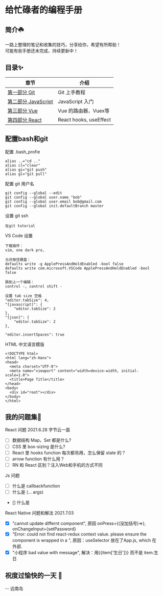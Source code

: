 # 给忙碌者的编程手册

## 简介☘️
一路上整理的笔记和收集的技巧，分享给你，希望有所帮助！  
可能有些手册还未完成，持续更新中！

## 目录✨
章节 | 介绍
--- | ---
[第一部分 Git](./01_Git) | Git 上手教程
[第二部分 JavaScript](./02_Javascript) | JavaScript 入门
[第三部分 Vue](./03_Vue) | Vue 的路由器，Vuex等
[第四部分 React](./04_React) | React hooks, useEffect

## 配置bash和git
配置 .bash_profie
```
alias ..="cd .."
alias cl="clear"
alias gi="git push"
alias gl="git pull"
```
配置 git 用户名
```
git config --global --edit
git config --global user.name "bob"
git config --global user.email bob@gmail.com
git config --global init.defaultBranch master
```
设置 git ssh
```
在git tutorial
```
VS Code 设置
```
下载插件：
vim, one dark pro, 

允许按住键盘：
defaults write -g ApplePressAndHoldEnabled -bool false
defaults write com.microsoft.VSCode ApplePressAndHoldEnabled -bool false

跳到上一个编辑：
control -, control shift -

设置 tab size 空格
"editor.tabSize": 4,
"[javascript]": {
    "editor.tabSize": 2
},
"[json]": {
    "editor.tabSize": 2
},

"editor.insertSpaces": true

```
HTML 中文语言模版
```
<!DOCTYPE html>
<html lang="zh-Hans">
<head>
  <meta charset="UTF-8">
  <meta name="viewport" content="width=device-width, initial-scale=1.0">
  <title>Page Title</title>
</head>
<body>
  <div id="root"></div>
</body>
</html>

```


## 我的问题集🤔
React 问题 2021.6.28 字节云一面
- [ ] 数据结构 Map，Set 都是什么?
- [ ] CSS 里 box-sizing 是什么?
- [ ] React 里 hooks function 每次都吊用，怎么保留 state 的？
- [ ] arrow function 有什么用？
- [ ] RN 和 React 区别？注入Web和手机的方式不同

Js 问题
- [ ] 什么是 callbackfunction
- [ ] 什么是 (... args)
- [] 什么是

React Native 问题和解法 2021.7.03
- [x] "cannot update differnt component", 原因 onPress={(没加括号)=>}, onChangeInput={setPassword}
- [x] "Error: could not find react-redux context value. please ensure the component is wrapped in a <Provider>", 原因：useSelector 放在了App.js, which 在<Provider/> 外部.  
- [x] "小程序 bad value with message", 解决：用{{item['生日']}} 而不是 item.生日  

## 祝度过愉快的一天 🥳
-- 远南岛
